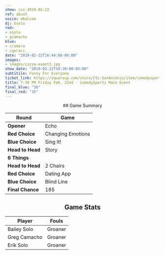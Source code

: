 ```yaml
---
show: csz-2019-02-22
ref: abush
voice: mbalcom
dj: bsolo
red:
- esolo
- gcamacho
blue:
- cromero
- cgeraci
date: "2019-02-22T16:44:08-06:00"
images:
- images/cszsa-event3.jpg
show_date: "2019-02-22T19:30:00-05:00"
subtitile: Funny For Everyone
ticket_link: https://squareup.com/store/CSz-SanAntonio/item/comedysportz-friday-night-26
title: 7:30 PM Friday Feb. 22nd - ComedySportz Main Event
final_blue: "36"
final_red: "35"
---
```


<center>
## Game Summary

| **Round** | **Game** |
|--------------|------|
| **Opener**       |Echo|
| **Red Choice**   |Changing Emotions|
| **Blue Choice**  |Sing It!   |
| **Head to Head** |Story     |
| **6 Things**     |      |
| **Head to Head** |2 Chairs      |
| **Red Choice**   |Dating App   |
| **Blue Choice**  |Blind Line     |
| **Final Chance** |185     |

## Game Stats

| **Player** | **Fouls** |
|--------|-------|
|Bailey Solo|Groaner|
|Greg Camacho |Groaner   |
|Erik Solo   |Groaner   |

</center>
